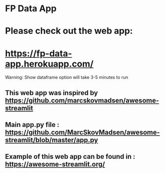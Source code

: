 # FP Data App

# Please check out the web app: 
# https://fp-data-app.herokuapp.com/

Warning: Show dataframe option will take 3-5 minutes to run


## This web app was inspired by https://github.com/marcskovmadsen/awesome-streamlit
## Main app.py file : https://github.com/MarcSkovMadsen/awesome-streamlit/blob/master/app.py
## Example of this web app can be found in : https://awesome-streamlit.org/
